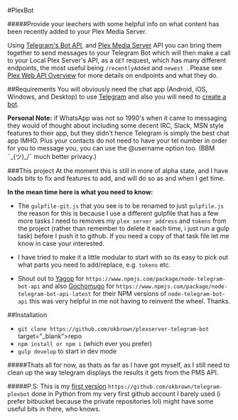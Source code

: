 #PlexBot

#####Provide your leechers with some helpful info on what content has been recently added to your Plex Media Server.

Using <a href="https://core.telegram.org/bots/api" target="_blank">Telegram's Bot API</a>, and <a href="https://www.plex.tv/" target="_blank">Plex Media Server</a> API you can bring them together to send messages to your Telegram Bot which will then make a call to your Local Plex Server's API, as a `GET` request, which has many different endpoints, the most useful being `/recentlyAdded` and `newest `. Please see <a href="https://github.com/Arcanemagus/plex-api/wiki/Plex-Web-API-Overview" target="_blank">Plex Web API Overview</a> for more details on endpoints and what they do.

##Requirements
You will obviously need the chat app (Android, iOS, Windows, and Desktop) to use <a href="https://telegram.org/" target="_blank">Telegram</a> and also you will need to <a href="https://core.telegram.org/bots#3-how-do-i-create-a-bot" target="_blank">create a bot</a>.

**Personal Note:** if WhatsApp was not so 1990's when it came to messaging they would of thought about including some decent IRC, Slack, MSN style features to their app, but they didn't hence Telegram is simply the best chat app IMHO. Plus your contacts do not need to have your tel number in order for you to message you, you can use the @username option too. (BBM ¯\_(ツ)_/¯ much better privacy.)
 
 ###This project
 At the moment this is still in more of alpha state, and I have loads bits to fix and features to add, and will do so as and when I get time.
 
 **In the mean time here is what you need to know:**
 
 * The `gulpfile-git.js` that you see is to be renamed to just `gulpfile.js` the reason for this is because I use a different gulpfile that has a few more tasks I need to removes my `plex server address` and `tokens` from the project (rather than remember to delete it each time, i just run a gulp task) before I push it to github. If you need a copy of that task file let me know in case your interested.
 
 * I have tried to make it a little modular to start with so its easy to pick out what parts you need to add/replace, e.g. `tokens` etc.
 
 * Shout out to <a href="github.com/yagop/node-telegram-bot-api" target="_blank">Yagop</a> for `https://www.npmjs.com/package/node-telegram-bot-api` and also <a href="github.com/yagop/node-telegram-bot-api" target="_blank">Gochomugo</a> for  `https://www.npmjs.com/package/node-telegram-bot-api-latest` for their NPM versions of `node-telegram-bot-api` this was very helpful in me not having to reinvent the wheel. Thanks.
 
 ##Installation
 * `git clone https://github.com/okbrown/plexserver-telegram-bot` target="_blank">repo</a>
 * `npm install or npm i` (which ever you prefer)
 * `gulp develop` to start in dev mode
 
 #####Thats all for now, as thats as far as I have got myself, as I still need to clean up the way telegram displays the results it gets from the PMS API.
 
 #####P.S:
 This is my <a href="https://github.com/okbrown/telegram-plexbot" target="_blank">first version</a> `https://github.com/okbrown/telegram-plexbot` done in Python from my very first github account I barely used (i prefer bitbucket because the private repositories lol) might have some useful bits in there, who knows.